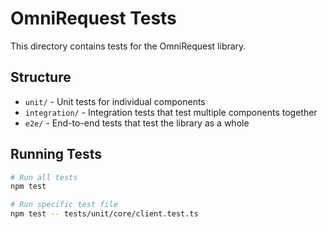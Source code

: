 # OmniRequest Tests

This directory contains tests for the OmniRequest library.

## Structure

- `unit/` - Unit tests for individual components
- `integration/` - Integration tests that test multiple components together
- `e2e/` - End-to-end tests that test the library as a whole

## Running Tests

```bash
# Run all tests
npm test

# Run specific test file
npm test -- tests/unit/core/client.test.ts
```
